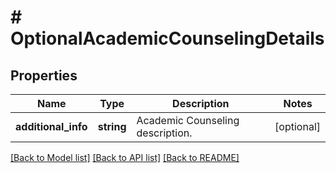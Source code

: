 # # OptionalAcademicCounselingDetails

## Properties

Name | Type | Description | Notes
------------ | ------------- | ------------- | -------------
**additional_info** | **string** | Academic Counseling description. | [optional]

[[Back to Model list]](../../README.md#models) [[Back to API list]](../../README.md#endpoints) [[Back to README]](../../README.md)
